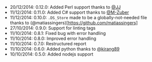 * 20/12/2014: 0.12.0: Added Perl support thanks to [@JJ](https://github.com/JJ)
* 11/12/2014: 0.11.0: Added C# support thanks to [@M-Zuber](https://github.com/M-Zuber)
* 11/12/2014: 0.10.0: `.DS_Store` made to be a globally-not-needed file thanks to (@matiassingers)[https://github.com/matiassingers]
* 27/10/2014: 0.9.0: Support for linting tags
* 11/10/2014: 0.8.1: Fixed bug with error handling
* 11/10/2014: 0.8.0: Improved error handling
* 11/10/2014: 0.7.0: Restructured report
* 11/10/2014: 0.6.0: Added python thanks to [@kirang89](https://github.com/kirang89)
* 10/10/2014: 0.5.0: Added nodejs support